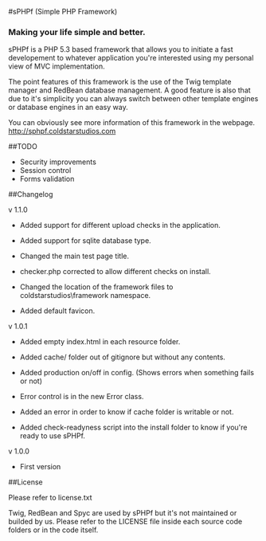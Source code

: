 #sPHPf (Simple PHP Framework)
### Making your life simple and better.

sPHPf is a PHP 5.3 based framework that allows you to initiate a fast developement
to whatever application you're interested using my personal view of MVC implementation.

The point features of this framework is the use of the Twig template manager and RedBean database
management. A good feature is also that due to it's simplicity you can always
switch between other template engines or database engines in an easy way.

You can obviously see more information of this framework in the webpage.
http://sphpf.coldstarstudios.com

##TODO

- Security improvements
- Session control
- Forms validation

##Changelog

v 1.1.0

- Added support for different upload checks in the application.

- Added support for sqlite database type.

- Changed the main test page title.

- checker.php corrected to allow different checks on install.

- Changed the location of the framework files to coldstarstudios\framework namespace.

- Added default favicon.

v 1.0.1

- Added empty index.html in each resource folder.

- Added cache/ folder out of gitignore but without any contents.

- Added production on/off in config. (Shows errors when something fails or not)

- Error control is in the new Error class.

- Added an error in order to know if cache folder is writable or not.

- Added check-readyness script into the install folder to know if you're ready to use sPHPf.

v 1.0.0

- First version

##License

Please refer to license.txt

Twig, RedBean and Spyc are used by sPHPf but it's not maintained or builded by us. Please
refer to the LICENSE file inside each source code folders or in the code itself.
